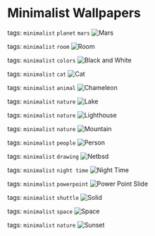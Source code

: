 # Minimalist Wallpapers

tags: ```minimalist``` ```planet``` ```mars```
![Mars](./mars.jpg)

tags: ```minimalist``` ```room```
![Room](./room.jpg)

tags: ```minimalist``` ```colors```
![Black and White](./black-white-minimalist.jpg)

tags: ```minimalist``` ```cat```
![Cat](./cat-minimalist.png)

tags: ```minimalist``` ```animal```
![Chameleon](./chameleon_wallhaven.png)

tags: ```minimalist``` ```nature```
![Lake](./lakeside-minimalist.jpg)

tags: ```minimalist``` ```nature```
![Lighthouse](./minimalist-lighthouse.jpg)

tags: ```minimalist``` ```nature```
![Mountain](./minimalist-mountain.jpg)

tags: ```minimalist``` ```people```
![Person](./minimalist-person.png)

tags: ```minimalist``` ```drawing```
![Netbsd](./netbsd.png)

tags: ```minimalist``` ```night time```
![Night Time](./night-time-minimalist.jpg)

tags: ```minimalist``` ```powerpoint```
![Power Point Slide](./powerpoint-silde-minimalist.png)

tags: ```minimalist``` ```shuttle```
![Solid](./solid.png)

tags: ```minimalist``` ```space```
![Space](./space-minimalist.png)

tags: ```minimalist``` ```nature```
![Sunset](./sunset-minimalist.jpg)
